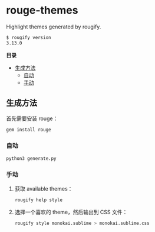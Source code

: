 # rouge-themes

Highlight themes generated by rougify.

```sh
$ rougify version
3.13.0
```

**目录**

<!-- vim-markdown-toc GFM -->

* [生成方法](#生成方法)
    * [自动](#自动)
    * [手动](#手动)

<!-- vim-markdown-toc -->

## 生成方法

首先需要安装 rouge：

```sh
gem install rouge
```

### 自动

```sh
python3 generate.py
```

### 手动

1. 获取 available themes：

    ```sh
    rougify help style
    ```

2. 选择一个喜欢的 theme，然后输出到 CSS 文件：

    ```sh
    rougify style monokai.sublime > monokai.sublime.css
    ```
